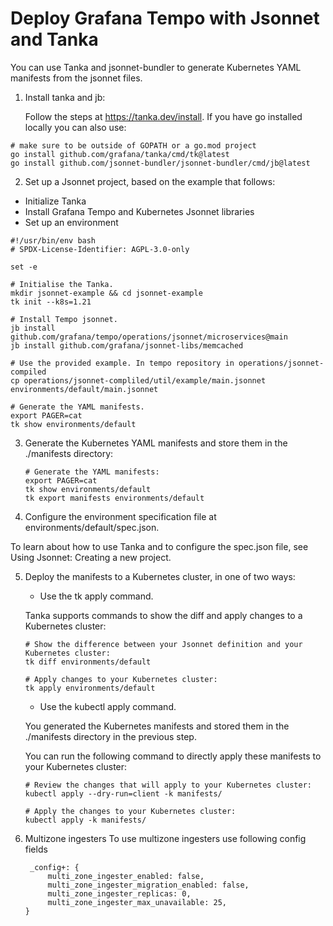 # Deploy Grafana Tempo with Jsonnet and Tanka
You can use Tanka and jsonnet-bundler to generate Kubernetes YAML manifests from the jsonnet files.

1. Install tanka and jb:

   Follow the steps at https://tanka.dev/install. If you have go installed locally you can also use:

```shell
# make sure to be outside of GOPATH or a go.mod project
go install github.com/grafana/tanka/cmd/tk@latest
go install github.com/jsonnet-bundler/jsonnet-bundler/cmd/jb@latest
```

2. Set up a Jsonnet project, based on the example that follows:

  * Initialize Tanka 
  * Install Grafana Tempo and Kubernetes Jsonnet libraries 
  * Set up an environment

   ```shell
   #!/usr/bin/env bash
   # SPDX-License-Identifier: AGPL-3.0-only
   
   set -e
   
   # Initialise the Tanka.
   mkdir jsonnet-example && cd jsonnet-example
   tk init --k8s=1.21
   
   # Install Tempo jsonnet.
   jb install github.com/grafana/tempo/operations/jsonnet/microservices@main
   jb install github.com/grafana/jsonnet-libs/memcached
   
   # Use the provided example. In tempo repository in operations/jsonnet-compiled
   cp operations/jsonnet-compliled/util/example/main.jsonnet environments/default/main.jsonnet
   
   # Generate the YAML manifests.
   export PAGER=cat
   tk show environments/default
   ```

3. Generate the Kubernetes YAML manifests and store them in the ./manifests directory:

   ```shell
   # Generate the YAML manifests:
   export PAGER=cat
   tk show environments/default
   tk export manifests environments/default
   ```
4. Configure the environment specification file at environments/default/spec.json.

To learn about how to use Tanka and to configure the spec.json file, see Using Jsonnet: Creating a new project.

5. Deploy the manifests to a Kubernetes cluster, in one of two ways:
   * Use the tk apply command.

   Tanka supports commands to show the diff and apply changes to a Kubernetes cluster:

   ```shell
   # Show the difference between your Jsonnet definition and your Kubernetes cluster:
   tk diff environments/default
   
   # Apply changes to your Kubernetes cluster:
   tk apply environments/default
   ```
  
   * Use the kubectl apply command.

   You generated the Kubernetes manifests and stored them in the ./manifests directory in the previous step.

   You can run the following command to directly apply these manifests to your Kubernetes cluster:

   ```shell
   # Review the changes that will apply to your Kubernetes cluster:
   kubectl apply --dry-run=client -k manifests/
   
   # Apply the changes to your Kubernetes cluster:
   kubectl apply -k manifests/
   ```
6. Multizone ingesters
   To use multizone ingesters use following config fields
   ```
    _config+: {
        multi_zone_ingester_enabled: false,
        multi_zone_ingester_migration_enabled: false,
        multi_zone_ingester_replicas: 0,
        multi_zone_ingester_max_unavailable: 25,
   }
   ```
